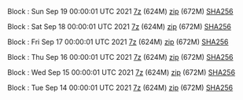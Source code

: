 Block : Sun Sep 19 00:00:01 UTC 2021 [7z](https://transfer.sh/T0OHsF/bootstrap.dat.20210919.7z) (624M) [zip](https://transfer.sh/a6wBpR/bootstrap.dat.20210919.zip) (672M) [SHA256](https://transfer.sh/SkDpLo/sha256.txt)

Block : Sat Sep 18 00:00:01 UTC 2021 [7z](https://transfer.sh/86bPPh/bootstrap.dat.20210918.7z) (624M) [zip](https://transfer.sh/mqwwGl/bootstrap.dat.20210918.zip) (672M) [SHA256](https://transfer.sh/JPGaWk/sha256.txt)

Block : Fri Sep 17 00:00:01 UTC 2021 [7z](https://transfer.sh/NwmwJC/bootstrap.dat.20210917.7z) (624M) [zip](https://transfer.sh/P7HXlw/bootstrap.dat.20210917.zip) (672M) [SHA256](https://transfer.sh/l0Pvlj/sha256.txt)

Block : Thu Sep 16 00:00:01 UTC 2021 [7z](https://transfer.sh/u68uyV/bootstrap.dat.20210916.7z) (624M) [zip](https://transfer.sh/tQR5jD/bootstrap.dat.20210916.zip) (672M) [SHA256](https://transfer.sh/DfgB7l/sha256.txt)

Block : Wed Sep 15 00:00:01 UTC 2021 [7z](https://transfer.sh/mNkFAC/bootstrap.dat.20210915.7z) (624M) [zip](https://transfer.sh/MBvJTr/bootstrap.dat.20210915.zip) (672M) [SHA256](https://transfer.sh/8zR0C7/sha256.txt)

Block : Tue Sep 14 00:00:01 UTC 2021 [7z](https://transfer.sh/Shz4fC/bootstrap.dat.20210914.7z) (624M) [zip](https://transfer.sh/XPusse/bootstrap.dat.20210914.zip) (672M) [SHA256](https://transfer.sh/mELpyP/sha256.txt)
